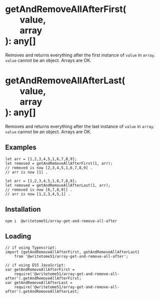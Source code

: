 # getAndRemoveAllAfterFirst(<br>&nbsp;&nbsp;&nbsp;&nbsp;&nbsp;&nbsp;&nbsp;value,<br>&nbsp;&nbsp;&nbsp;&nbsp;&nbsp;&nbsp;&nbsp;array<br>): any[]

Removes and returns everything after the first instance of `value` in `array`.  
`value` cannot be an object.  Arrays are OK.


# getAndRemoveAllAfterLast(<br>&nbsp;&nbsp;&nbsp;&nbsp;&nbsp;&nbsp;&nbsp;value,<br>&nbsp;&nbsp;&nbsp;&nbsp;&nbsp;&nbsp;&nbsp;array<br>): any[]

Removes and returns everything after the last instance of `value` in `array`.  
`value` cannot be an object.  Arrays are OK.


## Examples
```
let arr = [1,2,3,4,5,1,6,7,8,9];   
let removed = getAndRemoveAllAfterFirst(1, arr);  
// removed is now [2,3,4,5,1,6,7,8,9] .  
// arr is now [1] .

let arr = [1,2,3,4,5,1,6,7,8,9];   
let removed = getAndRemoveAllAfterLast(1, arr);  
// removed is now [6,7,8,9]] .  
// arr is now [1,2,3,4,5,1] .
```

## Installation
`npm i  @writetome51/array-get-and-remove-all-after`

## Loading
```
// if using Typescript:
import {getAndRemoveAllAfterFirst, getAndRemoveAllAfterLast}    
    from '@writetome51/array-get-and-remove-all-after';
    
// if using ES5 JavaScript:
var getAndRemoveAllAfterFirst = 
    require('@writetome51/array-get-and-remove-all-after').getAndRemoveAllAfterFirst;
var getAndRemoveAllAfterLast = 
    require('@writetome51/array-get-and-remove-all-after').getAndRemoveAllAfterLast;
```
